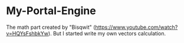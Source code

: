 # My-Portal-Engine

The math part created by "Bisqwit" (https://www.youtube.com/watch?v=HQYsFshbkYw).
But I started write my own vectors calculation.
